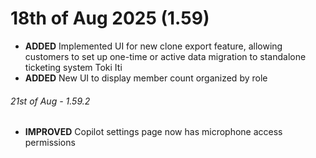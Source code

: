 # 18th of Aug 2025 (1.59)

- **ADDED** Implemented UI for new clone export feature, allowing customers to set up one-time or active data migration to standalone ticketing system Toki Iti
- **ADDED** New UI to display member count organized by role

###### 21st of Aug - 1.59.2

- **IMPROVED** Copilot settings page now has microphone access permissions
